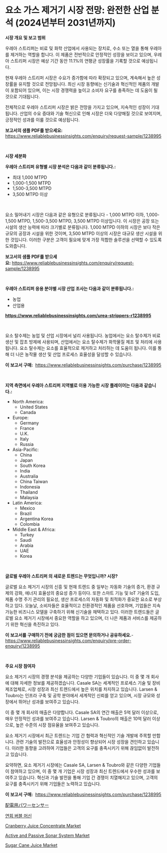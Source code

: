 <p><h1>요소 가스 제거기 시장 전망: 완전한 산업 분석 (2024년부터 2031년까지)</h1></p><p><strong>시장 개요 및 보고 범위</strong></p>
<p><p>우레아 스트리퍼는 비료 및 화학 산업에서 사용되는 장치로, 수소 또는 열을 통해 우레아를 제거하는 역할을 합니다. 이 제품은 전반적으로 안정적인 성장을 보이고 있으며, 우레아 스트리퍼 시장은 예상 기간 동안 11.1%의 연평균 성장률을 기록할 것으로 예상됩니다.</p><p>현재 우레아 스트리퍼 시장은 수요가 증가함에 따라 확장되고 있으며, 계속해서 높은 성장률을 유지할 것으로 전망됩니다. 최신 시장 동향에는 신기술과 혁신적인 제품의 개발이 포함되어 있으며, 이는 시장 경쟁력을 높이고 소비자 요구를 충족하는 데 도움이 될 것으로 기대됩니다.</p><p>전체적으로 우레아 스트리퍼 시장은 밝은 전망을 가지고 있으며, 지속적인 성장이 기대됩니다. 산업의 수요 증대와 기술 혁신으로 인해 시장은 더욱 다양해질 것으로 보여지며, 긍정적인 성과를 이룰 것으로 예상됩니다.</p></p>
<p><strong>보고서의 샘플 PDF를 받으세요:</strong> <a href="https://www.reliablebusinessinsights.com/enquiry/request-sample/1238995">https://www.reliablebusinessinsights.com/enquiry/request-sample/1238995</a></p>
<p>&nbsp;</p>
<p><strong>시장 세분화</strong></p>
<p><strong>우레아 스트리퍼 유형별 시장 분석은 다음과 같이 분류됩니다.:</strong></p>
<p><ul><li>최대 1,000 MTPD</li><li>1,000-1,500 MTPD</li><li>1,500-3,500 MTPD</li><li>3,500 MTPD 이상</li></ul></p>
<p>&nbsp;</p>
<p><p>요소 밀어내기 시장은 다음과 같은 유형으로 분류됩니다 - 1,000 MTPD 이하, 1,000-1,500 MTPD, 1,500-3,500 MTPD, 3,500 MTPD 이상입니다. 이 시장은 공장 또는 시설의 생산 능력에 따라 크기별로 분류됩니다. 1,000 MTPD 이하의 시장은 보다 작은 규모의 공장과 시설을 위한 것이며, 3,500 MTPD 이상의 시장은 대규모 생산 시설을 위한 것입니다. 이러한 구분은 고객이 필요에 맞게 가장 적합한 솔루션을 선택할 수 있도록 도와줍니다.</p></p>
<p><strong>보고서의 샘플 PDF를 받으세요:</strong>&nbsp;<a href="https://www.reliablebusinessinsights.com/enquiry/request-sample/1238995">https://www.reliablebusinessinsights.com/enquiry/request-sample/1238995</a></p>
<p>&nbsp;</p>
<p><strong> 우레아 스트리퍼 응용 분야별 시장 산업 조사는 다음과 같이 분류됩니다.:</strong></p>
<p><ul><li>농업</li><li>산업용</li></ul></p>
<p><strong><a href="https://www.reliablebusinessinsights.com/urea-strippers-r1238995">https://www.reliablebusinessinsights.com/urea-strippers-r1238995</a></strong></p>
<p>&nbsp;</p>
<p><p>요소 탈수제는 농업 및 산업 시장에서 널리 사용됩니다. 농업에서는 요소 탈수제가 비료 생산 및 잡초 방제에 사용되며, 산업에서는 요소 탈수제가 화학물질 제조 및 처리에 사용됩니다. 요소 탈수제는 요소를 효율적으로 제거하고 처리하는 데 도움이 됩니다. 이를 통해 더 나은 농작물 생산 및 산업 프로세스 효율성을 달성할 수 있습니다.</p></p>
<p><strong>이 보고서 구매:</strong>&nbsp; <a href="https://www.reliablebusinessinsights.com/purchase/1238995">https://www.reliablebusinessinsights.com/purchase/1238995</a></p>
<p>&nbsp;</p>
<p><strong>지역 측면에서 우레아 스트리퍼 지역별로 이용 가능한 시장 플레이어는 다음과 같습니다.:</strong></p>
<p><ul>
    <li>
        North America:
        <ul>
            <li>United States</li>
            <li>Canada</li>
        </ul>
    </li>
    <li>
        Europe:
        <ul>
            <li>Germany</li>
            <li>France</li>
            <li>U.K.</li>
            <li>Italy</li>
            <li>Russia</li>
        </ul>
    </li>
    <li>
        Asia-Pacific:
        <ul>
            <li>China</li>
            <li>Japan</li>
            <li>South Korea</li>
            <li>India</li>
            <li>Australia</li>
            <li>China Taiwan</li>
            <li>Indonesia</li>
            <li>Thailand</li>
            <li>Malaysia</li>
        </ul>
    </li>
    <li>
        Latin America:
        <ul>
            <li>Mexico</li>
            <li>Brazil</li>
            <li>Argentina Korea</li>
            <li>Colombia</li>
        </ul>
    </li>
    <li>
        Middle East & Africa:
        <ul>
            <li>Turkey</li>
            <li>Saudi</li>
            <li>Arabia</li>
            <li>UAE</li>
            <li>Korea</li>
        </ul>
    </li>
    </ul></p>
<p>&nbsp;</p>
<p><strong>글로벌 우레아 스트리퍼 의 새로운 트렌드는 무엇입니까? 시장?</strong></p>
<p><p>글로벌 요소 제거기 시장의 신흥 및 현재 트렌드 중 일부는 자동화 기술의 증가, 환경 규제의 강화, 에너지 효율성의 중요성 증가 등이다. 또한 스마트 기능 및 IoT 기술의 도입, 제품 수명 주기 관리의 필요성, 생산 프로세스의 자동화 및 최적화가 중요한 요소로 부상하고 있다. 오늘날, 소비자들은 효율적이고 친환경적인 제품을 선호하며, 기업들은 지속 가능한 비즈니스 모델을 구축하기 위해 신기술을 채택하고 있다. 이러한 트렌드들은 글로벌 요소 제거기 시장에서 중요한 역할을 하고 있으며, 더 나은 제품과 서비스를 제공하기 위한 혁신을 촉진하고 있다.</p></p>
<p><strong>이 보고서를 구매하기 전에 궁금한 점이 있으면 문의하거나 공유하세요.</strong>- <a href="https://www.reliablebusinessinsights.com/enquiry/pre-order-enquiry/1238995">https://www.reliablebusinessinsights.com/enquiry/pre-order-enquiry/1238995</a></p>
<p>&nbsp;</p>
<p><strong>주요 시장 참여자</strong></p>
<p><p>요소 제거기 시장의 경쟁 분석을 제공하는 다양한 기업들이 있습니다. 이 중 몇 개 회사에 대해 자세한 정보를 제공하겠습니다. Casale SA는 세계적인 프로세스 기술 및 장비 제조업체로, 시장 성장과 최신 트렌드에서 높은 위치를 차지하고 있습니다. Larsen & Toubro는 인프라 구축 및 공학 분야에서 세계적인 신뢰를 얻고 있으며, 시장 규모와 성장에서 뛰어난 성과를 보여주고 있습니다.</p><p>이 중 몇 개 회사의 매출은 다양합니다. Casale SA의 연간 매출은 5억 달러 이상으로, 매우 안정적인 성과를 보여주고 있습니다. Larsen & Toubro의 매출은 10억 달러 이상으로, 높은 수준의 시장 점유율을 보여주고 있습니다.</p><p>요소 제거기 시장에서 최근 트렌드는 기업 간 협력과 혁신적인 기술 개발에 주목할 만합니다. 관련 기술의 발전으로 효율성과 안정성이 향상되어 시장 성장을 견인하고 있습니다. 이러한 동향을 고려하여 기업들은 고객의 요구를 충족시키기 위해 끊임없이 발전하고 있습니다.</p><p>요약하면, 요소 제거기 시장에는 Casale SA, Larsen & Toubro와 같은 다양한 기업들이 참여하고 있으며, 이 중 몇 개 기업은 시장 성장과 최신 트렌드에서 우수한 성과를 보여주고 있습니다. 혁신과 기술 발전을 통해 기업 간 경쟁이 치열해지고 있으며, 고객의 요구를 충족시키기 위해 기업들은 노력하고 있습니다.</p></p>
<p><strong>이 보고서 구매:</strong>&nbsp;&nbsp;<a href="https://www.reliablebusinessinsights.com/purchase/1238995">https://www.reliablebusinessinsights.com/purchase/1238995</a></p>
<p><p><a href="https://github.com/AhmadMann1950/Market-Research-Report-List-1/blob/main/5437294123388.md">配電用パワーセンサー</a></p><p><a href="https://github.com/raap8632/Market-Research-Report-List-1/blob/main/7140404108585.md">연회 버블 머신</a></p><p><a href="https://issuu.com/reportprime-2/docs/cranberry-juice-concentrate-market-size-2030.pptx">Cranberry Juice Concentrate Market</a></p><p><a href="https://github.com/Krish2023na/Market-Research-Report-List-4/blob/main/active-and-passive-sonar-system-market.md">Active and Passive Sonar System Market</a></p><p><a href="https://issuu.com/reportprime-2/docs/sugar-cane-juice-market-size-2030.pptx">Sugar Cane Juice Market</a></p></p>
